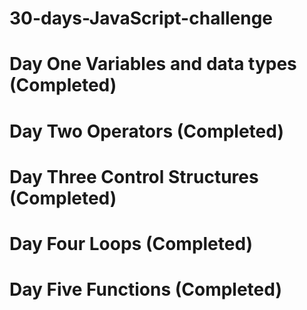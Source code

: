 # 30-days-JavaScript-challenge
# Day One Variables and data types (Completed) 
# Day Two Operators (Completed) 
# Day Three Control Structures (Completed) 
# Day Four Loops (Completed) 
# Day Five Functions (Completed) 